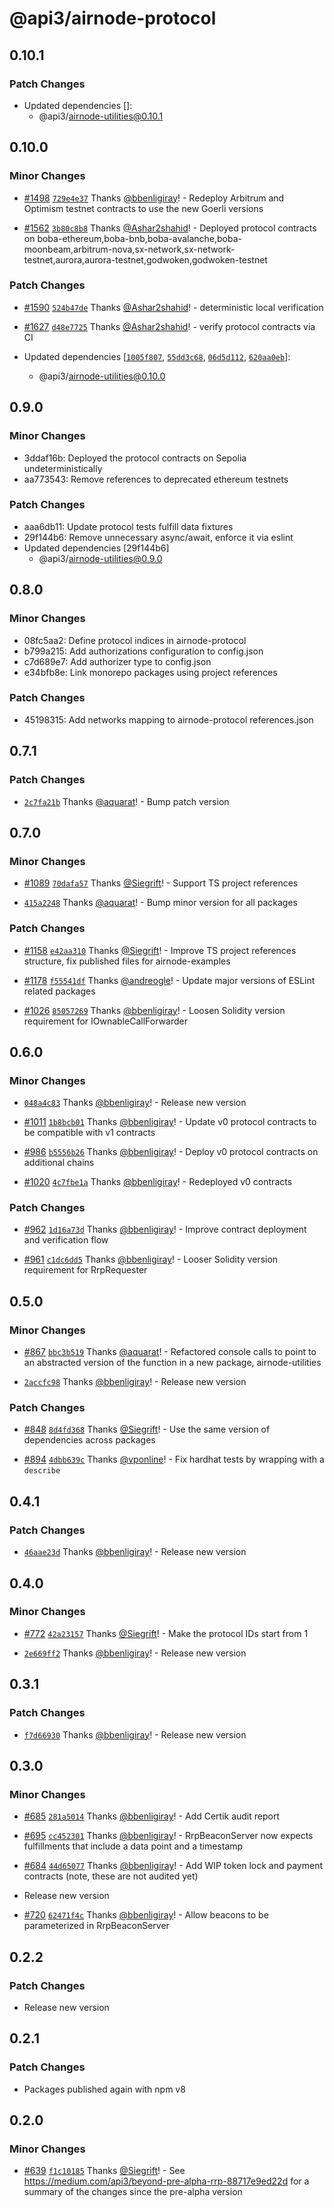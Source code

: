 # @api3/airnode-protocol

## 0.10.1

### Patch Changes

- Updated dependencies []:
  - @api3/airnode-utilities@0.10.1

## 0.10.0

### Minor Changes

- [#1498](https://github.com/api3dao/airnode/pull/1498) [`729e4e37`](https://github.com/api3dao/airnode/commit/729e4e37909efae043b55d3e5ffd6c19656143e2) Thanks [@bbenligiray](https://github.com/bbenligiray)! - Redeploy Arbitrum and Optimism testnet contracts to use the new Goerli versions

- [#1562](https://github.com/api3dao/airnode/pull/1562) [`3b80c8b8`](https://github.com/api3dao/airnode/commit/3b80c8b8f13a86e8a67b398b5160a0cba76deec5) Thanks [@Ashar2shahid](https://github.com/Ashar2shahid)! - Deployed protocol contracts on boba-ethereum,boba-bnb,boba-avalanche,boba-moonbeam,arbitrum-nova,sx-network,sx-network-testnet,aurora,aurora-testnet,godwoken,godwoken-testnet

### Patch Changes

- [#1590](https://github.com/api3dao/airnode/pull/1590) [`524b47de`](https://github.com/api3dao/airnode/commit/524b47de7fd2d505b6bf357ae5b9e8b5f8ca699e) Thanks [@Ashar2shahid](https://github.com/Ashar2shahid)! - deterministic local verification

- [#1627](https://github.com/api3dao/airnode/pull/1627) [`d48e7725`](https://github.com/api3dao/airnode/commit/d48e772518882aae5e87816541bc94767dfdd1f7) Thanks [@Ashar2shahid](https://github.com/Ashar2shahid)! - verify protocol contracts via CI

- Updated dependencies [[`1005f807`](https://github.com/api3dao/airnode/commit/1005f807c98ed419b1355906d88ce12c0c457926), [`55dd3c68`](https://github.com/api3dao/airnode/commit/55dd3c68bd075f998dae1148ee246298d536347e), [`06d5d112`](https://github.com/api3dao/airnode/commit/06d5d1126a1e82bff1d8cc7297560dc2eb0b4ca0), [`620aa0eb`](https://github.com/api3dao/airnode/commit/620aa0eb851a95311c963f760e5545a42eec633a)]:
  - @api3/airnode-utilities@0.10.0

## 0.9.0

### Minor Changes

- 3ddaf16b: Deployed the protocol contracts on Sepolia undeterministically
- aa773543: Remove references to deprecated ethereum testnets

### Patch Changes

- aaa6db11: Update protocol tests fulfill data fixtures
- 29f144b6: Remove unnecessary async/await, enforce it via eslint
- Updated dependencies [29f144b6]
  - @api3/airnode-utilities@0.9.0

## 0.8.0

### Minor Changes

- 08fc5aa2: Define protocol indices in airnode-protocol
- b799a215: Add authorizations configuration to config.json
- c7d689e7: Add authorizer type to config.json
- e34bfb8e: Link monorepo packages using project references

### Patch Changes

- 45198315: Add networks mapping to airnode-protocol references.json

## 0.7.1

### Patch Changes

- [`2c7fa21b`](https://github.com/api3dao/airnode/commit/2c7fa21b68c3c36bc2b6d4c66b5f7afffc337555) Thanks [@aquarat](https://github.com/aquarat)! - Bump patch version

## 0.7.0

### Minor Changes

- [#1089](https://github.com/api3dao/airnode/pull/1089) [`70dafa57`](https://github.com/api3dao/airnode/commit/70dafa575bc33c90823c0de83ea51c7d50788c9e) Thanks [@Siegrift](https://github.com/Siegrift)! - Support TS project references

* [`415a2248`](https://github.com/api3dao/airnode/commit/415a224816bf6edf4ee8a8d6cae60d6e3302c161) Thanks [@aquarat](https://github.com/aquarat)! - Bump minor version for all packages

### Patch Changes

- [#1158](https://github.com/api3dao/airnode/pull/1158) [`e42aa310`](https://github.com/api3dao/airnode/commit/e42aa3101d35f7968443ed166f57ae653e754095) Thanks [@Siegrift](https://github.com/Siegrift)! - Improve TS project references structure, fix published files for airnode-examples

* [#1178](https://github.com/api3dao/airnode/pull/1178) [`f55541df`](https://github.com/api3dao/airnode/commit/f55541df7aca833b06ce07f641f33b85345f66f6) Thanks [@andreogle](https://github.com/andreogle)! - Update major versions of ESLint related packages

- [#1026](https://github.com/api3dao/airnode/pull/1026) [`85057269`](https://github.com/api3dao/airnode/commit/85057269083f4ba2e5ca6416602891952b80c61f) Thanks [@bbenligiray](https://github.com/bbenligiray)! - Loosen Solidity version requirement for IOwnableCallForwarder

## 0.6.0

### Minor Changes

- [`048a4c83`](https://github.com/api3dao/airnode/commit/048a4c830151947c4869cde9b6d5a7f67a606c31) Thanks [@bbenligiray](https://github.com/bbenligiray)! - Release new version

* [#1011](https://github.com/api3dao/airnode/pull/1011) [`1b8bcb01`](https://github.com/api3dao/airnode/commit/1b8bcb012350f7f1c6ae881067f697d90f59f1f6) Thanks [@bbenligiray](https://github.com/bbenligiray)! - Update v0 protocol contracts to be compatible with v1 contracts

- [#986](https://github.com/api3dao/airnode/pull/986) [`b5556b26`](https://github.com/api3dao/airnode/commit/b5556b26e2a2baefdbf26fd34045811fca8d2650) Thanks [@bbenligiray](https://github.com/bbenligiray)! - Deploy v0 protocol contracts on additional chains

* [#1020](https://github.com/api3dao/airnode/pull/1020) [`4c7fbe1a`](https://github.com/api3dao/airnode/commit/4c7fbe1af918a46d766b01d866046a0dd4d80914) Thanks [@bbenligiray](https://github.com/bbenligiray)! - Redeployed v0 contracts

### Patch Changes

- [#962](https://github.com/api3dao/airnode/pull/962) [`1d16a73d`](https://github.com/api3dao/airnode/commit/1d16a73ddc357bb79df1311ef10fb78df0be7ccb) Thanks [@bbenligiray](https://github.com/bbenligiray)! - Improve contract deployment and verification flow

* [#961](https://github.com/api3dao/airnode/pull/961) [`c1dc6dd5`](https://github.com/api3dao/airnode/commit/c1dc6dd5334cabc782ce0a71deb9be4fcd2b602f) Thanks [@bbenligiray](https://github.com/bbenligiray)! - Looser Solidity version requirement for RrpRequester

## 0.5.0

### Minor Changes

- [#867](https://github.com/api3dao/airnode/pull/867) [`bbc3b519`](https://github.com/api3dao/airnode/commit/bbc3b5195938d570bef4a79ab82c360d9d650970) Thanks [@aquarat](https://github.com/aquarat)! - Refactored console calls to point to an abstracted version of the function in a new package, airnode-utilities

* [`2accfc98`](https://github.com/api3dao/airnode/commit/2accfc98470f72f8463a4e80b01150ff4a0b2312) Thanks [@bbenligiray](https://github.com/bbenligiray)! - Release new version

### Patch Changes

- [#848](https://github.com/api3dao/airnode/pull/848) [`8d4fd368`](https://github.com/api3dao/airnode/commit/8d4fd36888213cfb3866f328250946bb4c9f3028) Thanks [@Siegrift](https://github.com/Siegrift)! - Use the same version of dependencies across packages

* [#894](https://github.com/api3dao/airnode/pull/894) [`4dbb639c`](https://github.com/api3dao/airnode/commit/4dbb639cfaf375f51e6635e7314c4b481054e9bd) Thanks [@vponline](https://github.com/vponline)! - Fix hardhat tests by wrapping with a `describe`

## 0.4.1

### Patch Changes

- [`46aae23d`](https://github.com/api3dao/airnode/commit/46aae23d820cc7efa26e0295c7b94f0a1885a1cc) Thanks [@bbenligiray](https://github.com/bbenligiray)! - Release new version

## 0.4.0

### Minor Changes

- [#772](https://github.com/api3dao/airnode/pull/772) [`42a23157`](https://github.com/api3dao/airnode/commit/42a23157b5c7e17a69a9aaf721422d503a6804c3) Thanks [@Siegrift](https://github.com/Siegrift)! - Make the protocol IDs start from 1

* [`2e669ff2`](https://github.com/api3dao/airnode/commit/2e669ff251b7d7d32ab1eb9b234081871879135e) Thanks [@bbenligiray](https://github.com/bbenligiray)! - Release new version

## 0.3.1

### Patch Changes

- [`f7d66930`](https://github.com/api3dao/airnode/commit/f7d66930c04cc16a25fe4d982f740d2c9f4a483c) Thanks
  [@bbenligiray](https://github.com/bbenligiray)! - Release new version

## 0.3.0

### Minor Changes

- [#685](https://github.com/api3dao/airnode/pull/685)
  [`281a5014`](https://github.com/api3dao/airnode/commit/281a501404f6f53a0c62bbd18920af660de66cd1) Thanks
  [@bbenligiray](https://github.com/bbenligiray)! - Add Certik audit report

* [#695](https://github.com/api3dao/airnode/pull/695)
  [`cc452301`](https://github.com/api3dao/airnode/commit/cc4523012d6983f8bdec9aa8ef0e4f1dffd63b62) Thanks
  [@bbenligiray](https://github.com/bbenligiray)! - RrpBeaconServer now expects fulfillments that include a data point
  and a timestamp

- [#684](https://github.com/api3dao/airnode/pull/684)
  [`44d65077`](https://github.com/api3dao/airnode/commit/44d65077d97be2b98448b3ddd3093a3e99e64e66) Thanks
  [@bbenligiray](https://github.com/bbenligiray)! - Add WIP token lock and payment contracts (note, these are not
  audited yet)

* Release new version

- [#720](https://github.com/api3dao/airnode/pull/720)
  [`62471f4c`](https://github.com/api3dao/airnode/commit/62471f4caed6ab3caf2d948f0ad15e6d8318367c) Thanks
  [@bbenligiray](https://github.com/bbenligiray)! - Allow beacons to be parameterized in RrpBeaconServer

## 0.2.2

### Patch Changes

- Release new version

## 0.2.1

### Patch Changes

- Packages published again with npm v8

## 0.2.0

### Minor Changes

- [#639](https://github.com/api3dao/airnode/pull/639)
  [`f1c10185`](https://github.com/api3dao/airnode/commit/f1c10185498d9bafe799661ecd9e361a2c9ea55d) Thanks
  [@Siegrift](https://github.com/Siegrift)! - See https://medium.com/api3/beyond-pre-alpha-rrp-88717e9ed22d for a
  summary of the changes since the pre-alpha version
